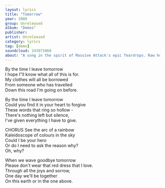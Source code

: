 ```yaml
---
layout: lyrics
title: "Tomorrow"
year: 2008
group: Unreleased
album: "Demos"
publisher: 
artist: Unreleased
category: lyrics
tag: [demo]
soundcloud: 243073860
about: "A song in the spirit of Massive Attack's epic Teardrops. Raw home demo recorded in Banja Luka, Bosnia and Herzegovina, Jan 2008"
---
```


By the time I leave tomorrow  
I hope I"ll know what all of this is for.  
My clothes will all be borrowed  
From someone who has travelled  
Down this road I'm going on before.  

By the time I leave tomorrow  
Could you find it in your heart to forgive  
These words that ring so hollow -  
There's nothing left but silence,  
I've given everything I have to give.

CHORUS
See the arc of a rainbow  
Kaleidoscope of colours in the sky  
Could I be your hero  
Or do I need to ask the reason why?  
Oh, why?  

When we wave goodbye tomorrow  
Please don't wear that red dress that I love.  
Through all the joys and sorrow,  
One day we'll be together  
On this earth or in the one above.  
